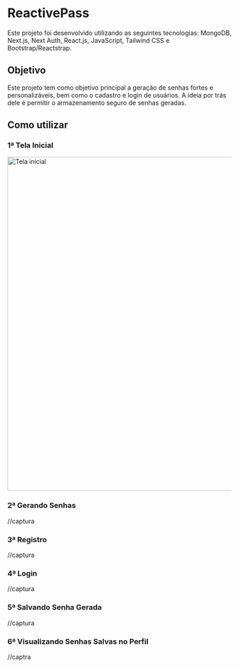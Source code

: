 # ReactivePass

Este projeto foi desenvolvido utilizando as seguintes tecnologias: MongoDB, Next.js, Next Auth, React.js, JavaScript, Tailwind CSS e Bootstrap/Reactstrap.

## Objetivo

Este projeto tem como objetivo principal a geração de senhas fortes e personalizáveis, bem como o cadastro e login de usuários. A ideia por trás dele é permitir o armazenamento seguro de senhas geradas.

## Como utilizar

### 1ª Tela Inicial
<img src="https://s6.gifyu.com/images/S6xTh.gif" title="Tela inicial" alt="Tela inicial" width="750" heigth="750" />

### 2ª Gerando Senhas
//captura

### 3ª Registro
//captura

### 4ª Login
//captura

### 5ª Salvando Senha Gerada
//captura

### 6ª Visualizando Senhas Salvas no Perfil
//captra
